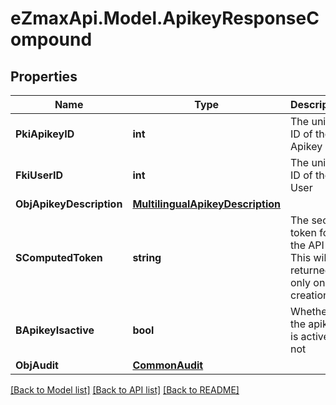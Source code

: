
# eZmaxApi.Model.ApikeyResponseCompound

## Properties

Name | Type | Description | Notes
------------ | ------------- | ------------- | -------------
**PkiApikeyID** | **int** | The unique ID of the Apikey | 
**FkiUserID** | **int** | The unique ID of the User | 
**ObjApikeyDescription** | [**MultilingualApikeyDescription**](MultilingualApikeyDescription.md) |  | 
**SComputedToken** | **string** | The secret token for the API key.  This will be returned only on creation. | [optional] 
**BApikeyIsactive** | **bool** | Whether the apikey is active or not | 
**ObjAudit** | [**CommonAudit**](CommonAudit.md) |  | 

[[Back to Model list]](../README.md#documentation-for-models)
[[Back to API list]](../README.md#documentation-for-api-endpoints)
[[Back to README]](../README.md)

